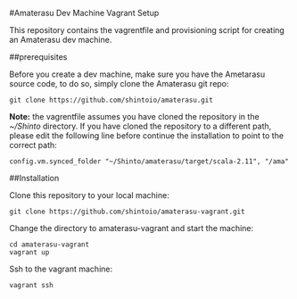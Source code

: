
#Amaterasu Dev Machine Vagrant Setup

This repository contains the vagrentfile and provisioning script for creating an Amaterasu dev machine.

##prerequisites

Before you create a dev machine, make sure you have the Ametarasu source code, to do so, simply clone the Amaterasu git repo:

```
git clone https://github.com/shintoio/amaterasu.git
``` 

**Note:** the vagrentfile assumes you have cloned the repository in the  *~/Shinto* directory. If you have cloned the repository to a different path, please edit the following line before continue the installation  to point to the correct path:

```
config.vm.synced_folder "~/Shinto/amaterasu/target/scala-2.11", "/ama"
```

##Installation

Clone this repository to your local machine:

```
git clone https://github.com/shintoio/amaterasu-vagrant.git
``` 
Change the directory to amaterasu-vagrant and start the machine:

```
cd amaterasu-vagrant
vagrant up
```

Ssh to the vagrant machine:

```
vagrant ssh
```
